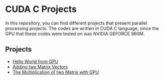 # CUDA C Projects
In this repository, you can find different projects that present parallel processing projects. The codes are written in CUDA C language, since the GPU that these codes were tested on was NVIDIA GEFORCE 960M.

## Projects
- [Hello World from GPU](https://github.com/kiazamiri/CUDA-C-Projects/blob/master/Hello_World/Hello_World.c)
- [Adding two Matrix Vectors](https://github.com/kiazamiri/CUDA-C-Projects/blob/master/Vector%20Add/Vector_Add.c)
- [The Multiplication of two Matrix with GPU](https://github.com/kiazamiri/CUDA-C-Projects/blob/master/Matrix_Multiplication/Matrix_Multiplication.c)
